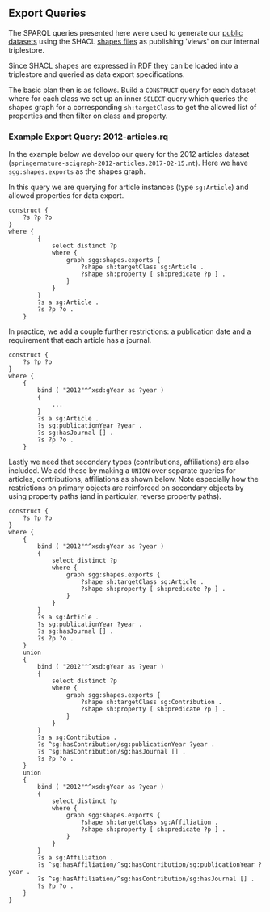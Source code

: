 ## Export Queries

The SPARQL queries presented here were used to generate our [public datasets](https://github.com/springernature/scigraph/wiki#downloads) using the SHACL [shapes files](https://github.com/springernature/scigraph/tree/master/shapes) as publishing 'views' on our internal triplestore.

Since SHACL shapes are expressed in RDF they can be loaded into a triplestore and queried as data export specifications.

The basic plan then is as follows. Build a ```CONSTRUCT``` query for each dataset where for each class we set up an inner ```SELECT``` query which queries the shapes graph for a corresponding ```sh:targetClass``` to get the allowed list of properties and then filter on class and property. 

### Example Export Query: 2012-articles.rq

In the example below we develop our query for the 2012 articles dataset (```springernature-scigraph-2012-articles.2017-02-15.nt```). Here we have ```sgg:shapes.exports``` as the shapes graph.

In this query we are querying for article instances (type ```sg:Article```) and allowed properties for data export.

```
construct {
    ?s ?p ?o
}
where {
        {
            select distinct ?p
            where {
                graph sgg:shapes.exports {
                    ?shape sh:targetClass sg:Article .
                    ?shape sh:property [ sh:predicate ?p ] .
                }
            }
        }
        ?s a sg:Article .
        ?s ?p ?o .
    }
```

In practice, we add a couple further restrictions: a publication date and a requirement that each article has a journal.

```
construct {
    ?s ?p ?o
}
where {
    {
        bind ( "2012"^^xsd:gYear as ?year )
        {
            ...
        }
        ?s a sg:Article .
        ?s sg:publicationYear ?year .
        ?s sg:hasJournal [] .
        ?s ?p ?o .
    }
```

Lastly we need that secondary types (contributions, affiliations) are also included. We add these by making a ```UNION``` over separate queries for articles, contributions, affiliations as shown below. Note especially how the restrictions on primary objects are reinforced on secondary objects by using property paths (and in particular, reverse property paths). 

```
construct {
    ?s ?p ?o
}
where {
    {
        bind ( "2012"^^xsd:gYear as ?year )
        {
            select distinct ?p
            where {
                graph sgg:shapes.exports {
                    ?shape sh:targetClass sg:Article .
                    ?shape sh:property [ sh:predicate ?p ] .
                }
            }
        }
        ?s a sg:Article .
        ?s sg:publicationYear ?year .
        ?s sg:hasJournal [] .
        ?s ?p ?o .
    }
    union
    {
        bind ( "2012"^^xsd:gYear as ?year )
        {
            select distinct ?p
            where {
                graph sgg:shapes.exports {
                    ?shape sh:targetClass sg:Contribution .
                    ?shape sh:property [ sh:predicate ?p ] .
                }
            }
        }
        ?s a sg:Contribution .
        ?s ^sg:hasContribution/sg:publicationYear ?year .
        ?s ^sg:hasContribution/sg:hasJournal [] .
        ?s ?p ?o .
    }
    union
    {
        bind ( "2012"^^xsd:gYear as ?year )
        {
            select distinct ?p
            where {
                graph sgg:shapes.exports {
                    ?shape sh:targetClass sg:Affiliation .
                    ?shape sh:property [ sh:predicate ?p ] .
                }
            }
        }
        ?s a sg:Affiliation .
        ?s ^sg:hasAffiliation/^sg:hasContribution/sg:publicationYear ?year .
        ?s ^sg:hasAffiliation/^sg:hasContribution/sg:hasJournal [] .
        ?s ?p ?o .
    }
}
```


